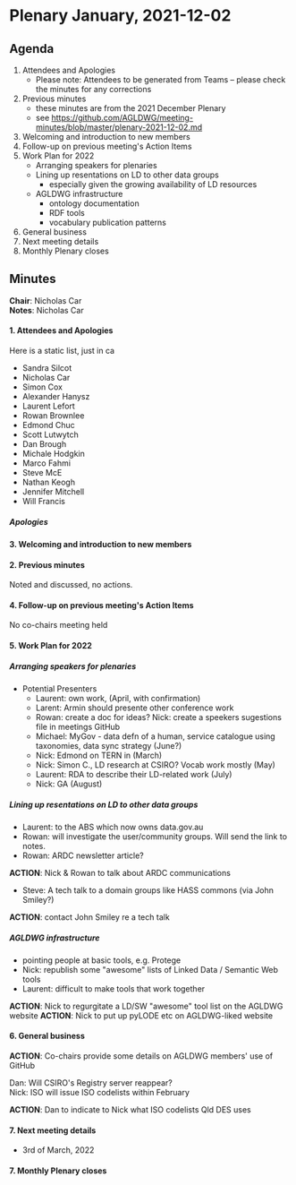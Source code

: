 # Plenary January, 2021-12-02

## Agenda

1. Attendees and Apologies
    * Please note: Attendees to be generated from Teams – please check the minutes for any corrections
2. Previous minutes
    * these minutes are from the 2021 December Plenary
    * see https://github.com/AGLDWG/meeting-minutes/blob/master/plenary-2021-12-02.md
3. Welcoming and introduction to new members
4. Follow-up on previous meeting's Action Items
5. Work Plan for 2022
    * Arranging speakers for plenaries
    * Lining up resentations on LD to other data groups
        * especially given the growing availability of LD resources
    * AGLDWG infrastructure
        * ontology documentation
        * RDF tools
        * vocabulary publication patterns
7. General business 
8. Next meeting details
9. Monthly Plenary closes

## Minutes

**Chair**: Nicholas Car  
**Notes**: Nicholas Car

#### 1. Attendees and Apologies

Here is a static list, just in ca
   * Sandra Silcot
   * Nicholas Car
   * Simon Cox
   * Alexander Hanysz
   * Laurent Lefort
   * Rowan Brownlee
   * Edmond Chuc
   * Scott Lutwytch
   * Dan Brough
   * Michale Hodgkin
   * Marco Fahmi
   * Steve McE
   * Nathan Keogh
   * Jennifer Mitchell
   * Will Francis
    
##### Apologies

#### 3. Welcoming and introduction to new members 
    
#### 2. Previous minutes

Noted and discussed, no actions.

#### 4. Follow-up on previous meeting's Action Items

No co-chairs meeting held

#### 5. Work Plan for 2022

##### Arranging speakers for plenaries

* Potential Presenters
    * Laurent: own work, (April, with confirmation)
    * Larent: Armin should presente other conference work
    * Rowan: create a doc for ideas? Nick: create a speekers sugestions file in meetings GitHub
    * Michael: MyGov - data defn of a human, service catalogue using taxonomies, data sync strategy (June?)
    * Nick: Edmond on TERN in (March)
    * Nick: Simon C., LD research at CSIRO? Vocab work mostly (May)
    * Laurent: RDA to describe their LD-related work (July)
    * Nick: GA (August)

##### Lining up resentations on LD to other data groups

* Laurent: to the ABS which now owns data.gov.au
* Rowan: will investigate the user/community groups. Will send the link to notes.
* Rowan: ARDC newsletter article?

**ACTION**: Nick & Rowan to talk about ARDC communications

* Steve: A tech talk to a domain groups like HASS commons (via John Smiley?)

**ACTION**: contact John Smiley re a tech talk

##### AGLDWG infrastructure

* pointing people at basic tools, e.g. Protege
* Nick: republish some "awesome" lists of Linked Data / Semantic Web tools
* Laurent: difficult to make tools that work together

**ACTION**: Nick to regurgitate a LD/SW "awesome" tool list on the AGLDWG website
**ACTION**: Nick to put up pyLODE etc on AGLDWG-liked website

#### 6. General business 

**ACTION**: Co-chairs provide some details on AGLDWG members' use of GitHub

Dan: Will CSIRO's Registry server reappear?  
Nick: ISO will issue ISO codelists within February  

**ACTION**: Dan to indicate to Nick what ISO codelists Qld DES uses

#### 7. Next meeting details

* 3rd of March, 2022

#### 7. Monthly Plenary closes
